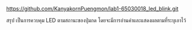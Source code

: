 https://github.com/KanyakornPuengmon/lab1-65030018_led_blink.git


สรุป เป็นการควบคุม LED ตามสถานะของปุ่มกด โดยจะมีการอ่านค่าและแสดงผลตามที่ระบุเอาไว้
